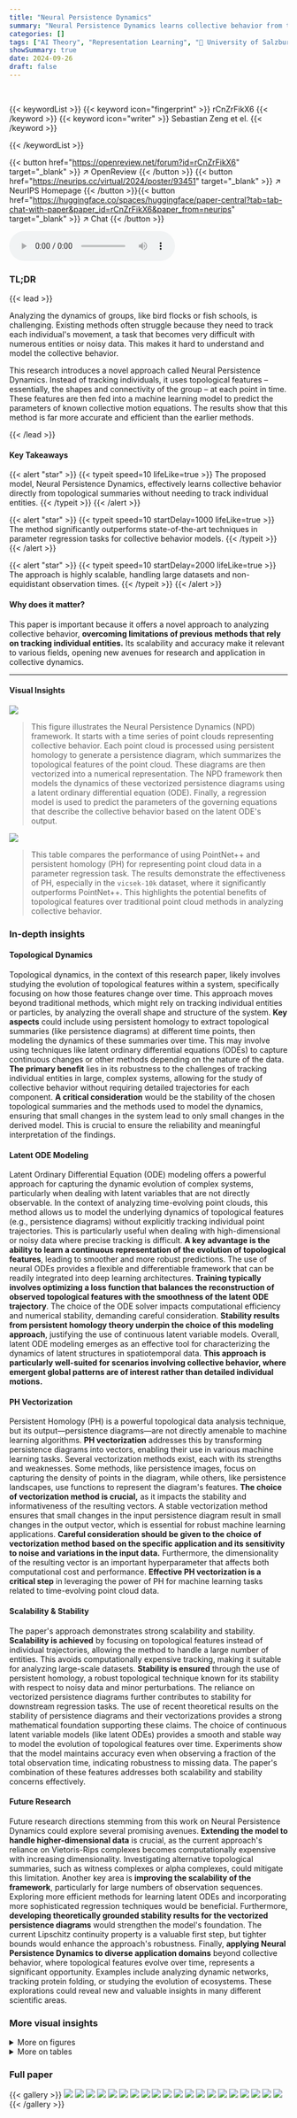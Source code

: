 ```yaml
---
title: "Neural Persistence Dynamics"
summary: "Neural Persistence Dynamics learns collective behavior from topological features, accurately predicting parameters of governing equations without tracking individual entities."
categories: []
tags: ["AI Theory", "Representation Learning", "🏢 University of Salzburg",]
showSummary: true
date: 2024-09-26
draft: false
---
```


<br>

{{< keywordList >}}
{{< keyword icon="fingerprint" >}} rCnZrFikX6 {{< /keyword >}}
{{< keyword icon="writer" >}} Sebastian Zeng et el. {{< /keyword >}}
 
{{< /keywordList >}}

{{< button href="https://openreview.net/forum?id=rCnZrFikX6" target="_blank" >}}
↗ OpenReview
{{< /button >}}
{{< button href="https://neurips.cc/virtual/2024/poster/93451" target="_blank" >}}
↗ NeurIPS Homepage
{{< /button >}}{{< button href="https://huggingface.co/spaces/huggingface/paper-central?tab=tab-chat-with-paper&paper_id=rCnZrFikX6&paper_from=neurips" target="_blank" >}}
↗ Chat
{{< /button >}}



<audio controls>
    <source src="https://ai-paper-reviewer.com/rCnZrFikX6/podcast.wav" type="audio/wav">
    Your browser does not support the audio element.
</audio>


### TL;DR


{{< lead >}}

Analyzing the dynamics of groups, like bird flocks or fish schools, is challenging.  Existing methods often struggle because they need to track each individual's movement, a task that becomes very difficult with numerous entities or noisy data.  This makes it hard to understand and model the collective behavior. 

This research introduces a novel approach called Neural Persistence Dynamics. Instead of tracking individuals, it uses topological features – essentially, the shapes and connectivity of the group – at each point in time.  These features are then fed into a machine learning model to predict the parameters of known collective motion equations.  The results show that this method is far more accurate and efficient than the earlier methods.

{{< /lead >}}


#### Key Takeaways

{{< alert "star" >}}
{{< typeit speed=10 lifeLike=true >}} The proposed model, Neural Persistence Dynamics, effectively learns collective behavior directly from topological summaries without needing to track individual entities. {{< /typeit >}}
{{< /alert >}}

{{< alert "star" >}}
{{< typeit speed=10 startDelay=1000 lifeLike=true >}} The method significantly outperforms state-of-the-art techniques in parameter regression tasks for collective behavior models. {{< /typeit >}}
{{< /alert >}}

{{< alert "star" >}}
{{< typeit speed=10 startDelay=2000 lifeLike=true >}} The approach is highly scalable, handling large datasets and non-equidistant observation times. {{< /typeit >}}
{{< /alert >}}

#### Why does it matter?
This paper is important because it offers a novel approach to analyzing collective behavior, **overcoming limitations of previous methods that rely on tracking individual entities.**  Its scalability and accuracy make it relevant to various fields, opening new avenues for research and application in collective dynamics.

------
#### Visual Insights



![](https://ai-paper-reviewer.com/rCnZrFikX6/figures_1_1.jpg)

> This figure illustrates the Neural Persistence Dynamics (NPD) framework.  It starts with a time series of point clouds representing collective behavior.  Each point cloud is processed using persistent homology to generate a persistence diagram, which summarizes the topological features of the point cloud. These diagrams are then vectorized into a numerical representation. The NPD framework then models the dynamics of these vectorized persistence diagrams using a latent ordinary differential equation (ODE).  Finally, a regression model is used to predict the parameters of the governing equations that describe the collective behavior based on the latent ODE's output.





![](https://ai-paper-reviewer.com/rCnZrFikX6/tables_1_1.jpg)

> This table compares the performance of using PointNet++ and persistent homology (PH) for representing point cloud data in a parameter regression task.  The results demonstrate the effectiveness of PH, especially in the `vicsek-10k` dataset, where it significantly outperforms PointNet++.  This highlights the potential benefits of topological features over traditional point cloud methods in analyzing collective behavior.





### In-depth insights


#### Topological Dynamics
Topological dynamics, in the context of this research paper, likely involves studying the evolution of topological features within a system, specifically focusing on how those features change over time. This approach moves beyond traditional methods, which might rely on tracking individual entities or particles, by analyzing the overall shape and structure of the system.  **Key aspects** could include using persistent homology to extract topological summaries (like persistence diagrams) at different time points, then modeling the dynamics of these summaries over time. This may involve using techniques like latent ordinary differential equations (ODEs) to capture continuous changes or other methods depending on the nature of the data.  **The primary benefit** lies in its robustness to the challenges of tracking individual entities in large, complex systems, allowing for the study of collective behavior without requiring detailed trajectories for each component.  **A critical consideration** would be the stability of the chosen topological summaries and the methods used to model the dynamics, ensuring that small changes in the system lead to only small changes in the derived model. This is crucial to ensure the reliability and meaningful interpretation of the findings.

#### Latent ODE Modeling
Latent Ordinary Differential Equation (ODE) modeling offers a powerful approach for capturing the dynamic evolution of complex systems, particularly when dealing with latent variables that are not directly observable. In the context of analyzing time-evolving point clouds, this method allows us to model the underlying dynamics of topological features (e.g., persistence diagrams) without explicitly tracking individual point trajectories. This is particularly useful when dealing with high-dimensional or noisy data where precise tracking is difficult.  **A key advantage is the ability to learn a continuous representation of the evolution of topological features**, leading to smoother and more robust predictions. The use of neural ODEs provides a flexible and differentiable framework that can be readily integrated into deep learning architectures.  **Training typically involves optimizing a loss function that balances the reconstruction of observed topological features with the smoothness of the latent ODE trajectory**. The choice of the ODE solver impacts computational efficiency and numerical stability, demanding careful consideration.  **Stability results from persistent homology theory underpin the choice of this modeling approach**, justifying the use of continuous latent variable models. Overall, latent ODE modeling emerges as an effective tool for characterizing the dynamics of latent structures in spatiotemporal data.  **This approach is particularly well-suited for scenarios involving collective behavior, where emergent global patterns are of interest rather than detailed individual motions.**

#### PH Vectorization
Persistent Homology (PH) is a powerful topological data analysis technique, but its output—persistence diagrams—are not directly amenable to machine learning algorithms.  **PH vectorization** addresses this by transforming persistence diagrams into vectors, enabling their use in various machine learning tasks.  Several vectorization methods exist, each with its strengths and weaknesses. Some methods, like persistence images, focus on capturing the density of points in the diagram, while others, like persistence landscapes, use functions to represent the diagram's features.  **The choice of vectorization method is crucial,** as it impacts the stability and informativeness of the resulting vectors. A stable vectorization method ensures that small changes in the input persistence diagram result in small changes in the output vector, which is essential for robust machine learning applications.  **Careful consideration should be given to the choice of vectorization method based on the specific application and its sensitivity to noise and variations in the input data.**  Furthermore, the dimensionality of the resulting vector is an important hyperparameter that affects both computational cost and performance.  **Effective PH vectorization is a critical step** in leveraging the power of PH for machine learning tasks related to time-evolving point cloud data.

#### Scalability & Stability
The paper's approach demonstrates strong scalability and stability.  **Scalability is achieved** by focusing on topological features instead of individual trajectories, allowing the method to handle a large number of entities. This avoids computationally expensive tracking, making it suitable for analyzing large-scale datasets.  **Stability is ensured** through the use of persistent homology, a robust topological technique known for its stability with respect to noisy data and minor perturbations. The reliance on vectorized persistence diagrams further contributes to stability for downstream regression tasks.  The use of recent theoretical results on the stability of persistence diagrams and their vectorizations provides a strong mathematical foundation supporting these claims.  The choice of continuous latent variable models (like latent ODEs) provides a smooth and stable way to model the evolution of topological features over time.  Experiments show that the model maintains accuracy even when observing a fraction of the total observation time, indicating robustness to missing data.  The paper's combination of these features addresses both scalability and stability concerns effectively.

#### Future Research
Future research directions stemming from this work on Neural Persistence Dynamics could explore several promising avenues.  **Extending the model to handle higher-dimensional data** is crucial, as the current approach's reliance on Vietoris-Rips complexes becomes computationally expensive with increasing dimensionality.  Investigating alternative topological summaries, such as witness complexes or alpha complexes, could mitigate this limitation. Another key area is **improving the scalability of the framework**, particularly for large numbers of observation sequences.  Exploring more efficient methods for learning latent ODEs and incorporating more sophisticated regression techniques would be beneficial.  Furthermore, **developing theoretically grounded stability results for the vectorized persistence diagrams** would strengthen the model's foundation. The current Lipschitz continuity property is a valuable first step, but tighter bounds would enhance the approach's robustness. Finally, **applying Neural Persistence Dynamics to diverse application domains** beyond collective behavior, where topological features evolve over time, represents a significant opportunity.  Examples include analyzing dynamic networks, tracking protein folding, or studying the evolution of ecosystems. These explorations could reveal new and valuable insights in many different scientific areas.


### More visual insights

<details>
<summary>More on figures
</summary>


![](https://ai-paper-reviewer.com/rCnZrFikX6/figures_6_1.jpg)

> This figure illustrates the overall workflow of the Neural Persistence Dynamics model.  It starts with a time series of point clouds, which are then processed using persistent homology to extract topological features. These features are vectorized and input to a latent ODE, a type of neural network that models continuous changes over time.  The model's latent path is then used to predict parameters of a governing equation for collective behavior, such as flocking or swarming. The diagram highlights the steps involved, showing the transition from point clouds to persistence diagrams to vectorizations and finally to parameter prediction.


![](https://ai-paper-reviewer.com/rCnZrFikX6/figures_8_1.jpg)

> This figure shows the performance of the proposed method (Ours, v1) and the PSK method [23] on the dorsogna-10k dataset, varying the simulation time T from 2000 to 20000.  The x-axis represents the maximum simulation time used to extract sequences of length 1000. The y-axis on the left shows the variance explained (VE), and the y-axis on the right shows the symmetric mean absolute percentage error (SMAPE).  Error bars indicate the standard deviation over five random train/test splits. The results demonstrate that the proposed method is less sensitive to the increase of simulation time compared to the PSK method.


![](https://ai-paper-reviewer.com/rCnZrFikX6/figures_14_1.jpg)

> This figure shows the distribution of birth rates (λb) and death rates (λd) used to generate the volex-10k dataset.  The x-axis represents the birth rate and the y-axis represents the death rate. Each point represents a single simulation run with a specific pair of birth and death rates.  The distribution is concentrated in a triangular region, indicating a positive correlation between birth and death rates. This is expected since a higher birth rate is likely to result in a higher death rate for a population with a finite carrying capacity.


</details>




<details>
<summary>More on tables
</summary>


![](https://ai-paper-reviewer.com/rCnZrFikX6/tables_5_1.jpg)
> This table compares the performance of the proposed Neural Persistence Dynamics model against two state-of-the-art methods (Path Signature Kernel and Crocker stacks) for parameter regression tasks on four different datasets simulating collective behavior.  It highlights the superior performance of the proposed model across various metrics (VE and SMAPE), particularly when using a combination of topological and geometric features (joint model).  The table also notes the varying number of parameters used in the different datasets and simulation settings for a fairer comparison.

![](https://ai-paper-reviewer.com/rCnZrFikX6/tables_7_1.jpg)
> This table shows the variance explained (VE) and Symmetric Mean Absolute Percentage Error (SMAPE) for different model variants using various point cloud representations.  Specifically, it compares using only PointNet++, only persistent homology (PH), and a combination of both. The results are presented for the vicsek-10k and dorsogna-1k datasets.  The purpose is to demonstrate the complementary nature of PH and PointNet++ features when used together for improved parameter regression performance.

![](https://ai-paper-reviewer.com/rCnZrFikX6/tables_7_2.jpg)
> This table presents the ablation study comparing the performance of the model with and without explicit latent dynamics. The results are shown in terms of Variance Explained (VE) and Symmetric Mean Absolute Percentage Error (SMAPE) for two datasets: vicsek-10k and dorsogna-1k.  Higher VE and lower SMAPE indicate better performance.  The comparison highlights the benefit of incorporating latent dynamics for improved parameter regression accuracy.

![](https://ai-paper-reviewer.com/rCnZrFikX6/tables_9_1.jpg)
> This table compares the performance of the proposed Neural Persistence Dynamics model against state-of-the-art methods (PSK and Crocker Stacks) on four different datasets simulating collective behavior.  It shows the Variance Explained (VE) and Symmetric Mean Absolute Percentage Error (SMAPE) for parameter regression tasks. The results highlight the superior performance of the proposed model across all datasets and different parameter settings.

![](https://ai-paper-reviewer.com/rCnZrFikX6/tables_15_1.jpg)
> This table presents the ablation study results on the dorsogna-1k dataset to evaluate the impact of using different homology dimensions (H0, H1, and H2) in the proposed Neural Persistence Dynamics model.  It compares the performance (VE and SMAPE) when only 0-dimensional features (H0), 0- and 1-dimensional features (H0, H1), and all three dimensions (H0, H1, H2) are used.  The results show that including higher dimensional features does not significantly improve performance over the baseline using only H0.

![](https://ai-paper-reviewer.com/rCnZrFikX6/tables_16_1.jpg)
> This table compares the performance of the proposed Neural Persistence Dynamics method against two state-of-the-art approaches (PSK and Crocker stacks) on four different datasets of collective behavior.  The table shows the variance explained (VE) and Symmetric Mean Absolute Percentage Error (SMAPE) for parameter regression tasks.  Different model variants are included in the comparison.  The results highlight the superior performance of the proposed method across various datasets and model parameters.

![](https://ai-paper-reviewer.com/rCnZrFikX6/tables_16_2.jpg)
> This table shows the results of an ablation study comparing different point cloud representations (PH and PointNet++) for parameter regression.  It demonstrates the performance gains obtained when combining both representations versus using either one alone, highlighting the complementary nature of topological and geometric features in capturing collective behavior dynamics.

![](https://ai-paper-reviewer.com/rCnZrFikX6/tables_16_3.jpg)
> This table compares the performance of the proposed Neural Persistence Dynamics model against two state-of-the-art methods (PSK and Crocker Stacks) for parameter regression tasks on four different datasets simulating collective behavior.  It shows the variance explained (VE) and Symmetric Mean Absolute Percentage Error (SMAPE) for each method and dataset, highlighting the superior performance of the proposed model.  Different variants of the model are also compared to analyze the impact of specific model components.

![](https://ai-paper-reviewer.com/rCnZrFikX6/tables_16_4.jpg)
> This table compares the performance of the proposed Neural Persistence Dynamics model against two state-of-the-art methods (PSK and Crocker stacks) for parameter regression tasks on four different datasets of collective behavior.  The table shows the variance explained (VE) and symmetric mean absolute percentage error (SMAPE) for each method and dataset, highlighting the superior performance of the proposed model. The table also notes that the dorsogna-1k dataset is a replication of a previous study's setup, using only two parameters. In contrast, the dorsogna-10k, vicsek-10k and volex-10k datasets all use four parameters.

</details>




### Full paper

{{< gallery >}}
<img src="https://ai-paper-reviewer.com/rCnZrFikX6/1.png" class="grid-w50 md:grid-w33 xl:grid-w25" />
<img src="https://ai-paper-reviewer.com/rCnZrFikX6/2.png" class="grid-w50 md:grid-w33 xl:grid-w25" />
<img src="https://ai-paper-reviewer.com/rCnZrFikX6/3.png" class="grid-w50 md:grid-w33 xl:grid-w25" />
<img src="https://ai-paper-reviewer.com/rCnZrFikX6/4.png" class="grid-w50 md:grid-w33 xl:grid-w25" />
<img src="https://ai-paper-reviewer.com/rCnZrFikX6/5.png" class="grid-w50 md:grid-w33 xl:grid-w25" />
<img src="https://ai-paper-reviewer.com/rCnZrFikX6/6.png" class="grid-w50 md:grid-w33 xl:grid-w25" />
<img src="https://ai-paper-reviewer.com/rCnZrFikX6/7.png" class="grid-w50 md:grid-w33 xl:grid-w25" />
<img src="https://ai-paper-reviewer.com/rCnZrFikX6/8.png" class="grid-w50 md:grid-w33 xl:grid-w25" />
<img src="https://ai-paper-reviewer.com/rCnZrFikX6/9.png" class="grid-w50 md:grid-w33 xl:grid-w25" />
<img src="https://ai-paper-reviewer.com/rCnZrFikX6/10.png" class="grid-w50 md:grid-w33 xl:grid-w25" />
<img src="https://ai-paper-reviewer.com/rCnZrFikX6/11.png" class="grid-w50 md:grid-w33 xl:grid-w25" />
<img src="https://ai-paper-reviewer.com/rCnZrFikX6/12.png" class="grid-w50 md:grid-w33 xl:grid-w25" />
<img src="https://ai-paper-reviewer.com/rCnZrFikX6/13.png" class="grid-w50 md:grid-w33 xl:grid-w25" />
<img src="https://ai-paper-reviewer.com/rCnZrFikX6/14.png" class="grid-w50 md:grid-w33 xl:grid-w25" />
<img src="https://ai-paper-reviewer.com/rCnZrFikX6/15.png" class="grid-w50 md:grid-w33 xl:grid-w25" />
<img src="https://ai-paper-reviewer.com/rCnZrFikX6/16.png" class="grid-w50 md:grid-w33 xl:grid-w25" />
<img src="https://ai-paper-reviewer.com/rCnZrFikX6/17.png" class="grid-w50 md:grid-w33 xl:grid-w25" />
<img src="https://ai-paper-reviewer.com/rCnZrFikX6/18.png" class="grid-w50 md:grid-w33 xl:grid-w25" />
<img src="https://ai-paper-reviewer.com/rCnZrFikX6/19.png" class="grid-w50 md:grid-w33 xl:grid-w25" />
<img src="https://ai-paper-reviewer.com/rCnZrFikX6/20.png" class="grid-w50 md:grid-w33 xl:grid-w25" />
{{< /gallery >}}